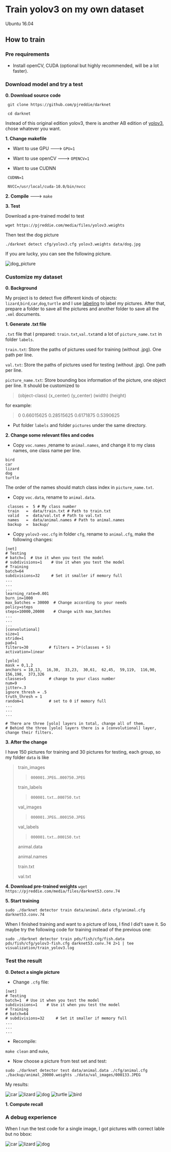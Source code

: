 # Train yolov3 on my own dataset
Ubuntu 16.04
## How to train
### Pre requirements

* Install openCV, CUDA (optional but highly recommended, will be a lot faster).

### Download model and try a test
**0. Download source code**

```
 git clone https://github.com/pjreddie/darknet
 
 cd darknet
```

Instead of this original edition yolov3, there is another AB edition of [yolov3](https://github.com/AlexeyAB/darknet), chose whatever you want.

**1. Change makefile**

* Want to use GPU  --->   `GPU=1`

* Want to use openCV   --->   `OPENCV=1`

* Want to use CUDNN

```
 CUDNN=1
 
 NVCC=/usr/local/cuda-10.0/bin/nvcc
```

**2. Compile**  --->   `make`

**3. Test**

Download a pre-trained model to test

`wget https://pjreddie.com/media/files/yolov3.weights`

Then test the dog picture

`./darknet detect cfg/yolov3.cfg yolov3.weights data/dog.jpg`

If you are lucky, you can see the following picture.

![dog_picture](https://github.com/Pengchengzhi/Yolov3_Own-dataset/blob/master/images/dog_predictions.jpg)

### Customize my dataset

**0. Background**

My project is to detect five different kinds of objects: `lizard`,`bird`,`car`,`dog`,`turtle` and I use [labeling](https://github.com/tzutalin/labelImg) to label my pictures. After that, prepare a folder to save all the pictures and another folder to save all the `.xml` documents.

**1. Generate .txt file**

 `.txt` file that I prepared: `train.txt`,`val.txt`and a lot of `picture_name.txt` in folder `labels`.

`train.txt`: Store the paths of pictures used for training (without .jpg). One path per line.

`val.txt`: Store the paths of pictures used for testing (without .jpg). One path per line.

`picture_name.txt`: Store bounding box information of the picture, one object per line. It should be customized to 

> (object-class) (x_center) (y_center) (width) (height)

for example:

> 0 0.66015625 0.28515625 0.6171875 0.5390625

* Put folder `labels` and folder `pictures` under the same directory.

**2. Change some relevant files and codes**
* Copy `voc.names` ,rename to `animal.names`, and change it to my class names, one class name per line. 
```
bird
car
lizard
dog
turtle
```
The order of the names should match class index in `picture_name.txt`.

* Copy `voc.data`, rename to `animal.data`.
```
 classes =  5 # My class number
 train   =  data/train.txt # Path to train.txt
 valid   =  data/val.txt # Path to val.txt
 names   =  data/animal.names # Path to animal.names
 backup  =  backup/
```

* Copy `yolov3-voc.cfg` in folder `cfg`, rename to `animal.cfg`, make the following changes:
```
[net]
# Testing
# batch=1  # Use it when you test the model
# subdivisions=1    # Use it when you test the model
# Training
batch=64
subdivisions=32     # Set it smaller if memory full
...              
...
...
learning_rate=0.001  
burn_in=1000
max_batches = 30000  # Change according to your needs
policy=steps
steps=10000,20000    # Change with max_batches
...
...
...
[convolutional]
size=1
stride=1
pad=1
filters=30         # filters = 3*(classes + 5)
activation=linear

[yolo]
mask = 0,1,2
anchors = 10,13,  16,30,  33,23,  30,61,  62,45,  59,119,  116,90,  156,198,  373,326
classes=5          # change to your class number
num=9
jitter=.3
ignore_thresh = .5
truth_thresh = 1
random=1           # set to 0 if memory full
...
...
...

# There are three [yolo] layers in total, change all of them.
# Behind the three [yolo] layers there is a [convolutional] layer, change their filters.
```

**3. After the change**

I have 150 pictures for training and 30 pictures for testing, each group, so my folder `data` is like 

>train_images
>>`000001.JPEG`...`000750.JPEG`
>
>train_labels
>>`000001.txt`...`000750.txt`
>
>val_images
>>`000001.JPEG`...`000150.JPEG`
>
>val_labels
>>`000001.txt`...`000150.txt`
>
>animal.data
>
>animal.names
>
>train.txt
>
>val.txt

**4. Download pre-trained weights**
`wget https://pjreddie.com/media/files/darknet53.conv.74`

**5. Start training**

`sudo ./darknet detector train data/animal.data cfg/animal.cfg darknet53.conv.74 `

When I finished training and want to a picture of loss, I find I did't save it. So maybe try the following code for training instead of the previous one:

`sudo ./darknet detector train pds/fish/cfg/fish.data pds/fish/cfg/yolov3-fish.cfg darknet53.conv.74 2>1 | tee visualization/train_yolov3.log `

### Test the result

**0. Detect a single picture**
* Change `.cfg` file:

```
[net]
# Testing
batch=1  # Use it when you test the model
subdivisions=1    # Use it when you test the model
# Training
# batch=64
# subdivisions=32     # Set it smaller if memory full
...    
...
...
```
* Recompile:

`make clean` and `make`,

* Now choose a picture from test set and test:

`sudo ./darknet detector test data/animal.data ./cfg/animal.cfg ./backup/animal_20000.weights ./data/val_images/000133.JPEG`

My results:

![car](https://github.com/Pengchengzhi/Yolov3_Own-dataset/blob/master/images/suc1.jpg) ![lizard](https://github.com/Pengchengzhi/Yolov3_Own-dataset/blob/master/images/suc2.jpg) ![dog](https://github.com/Pengchengzhi/Yolov3_Own-dataset/blob/master/images/suc3.jpg) ![turtle](https://github.com/Pengchengzhi/Yolov3_Own-dataset/blob/master/images/suc5.jpg) ![bird](https://github.com/Pengchengzhi/Yolov3_Own-dataset/blob/master/images/suc4.jpg)

**1. Compute recall**



### A debug experience
When I run the test code for a single image, I got pictures with correct lable but no bbox:

![car](https://github.com/Pengchengzhi/Yolov3_Own-dataset/blob/master/images/fail1.jpg) ![lizard](https://github.com/Pengchengzhi/Yolov3_Own-dataset/blob/master/images/fail2.jpg) ![dog](https://github.com/Pengchengzhi/Yolov3_Own-dataset/blob/master/images/fail3.jpg)




